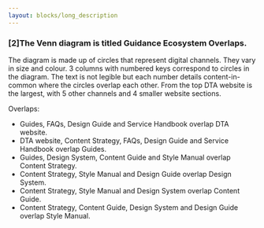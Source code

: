 ```yaml
---
layout: blocks/long_description
---
```


### [2]The Venn diagram is titled Guidance Ecosystem Overlaps. 

The diagram is made up of circles that represent digital channels. They vary in size and colour. 3 columns with numbered keys correspond to circles in the diagram. The text is not legible but each number details content-in-common where the circles overlap each other. 
From the top DTA website is the largest, with 5 other channels and 4 smaller website sections.

Overlaps:
- Guides, FAQs, Design Guide and Service Handbook overlap DTA website. 
- DTA website, Content Strategy, FAQs, Design Guide and Service Handbook overlap Guides.
- Guides, Design System, Content Guide and Style Manual overlap Content Strategy. 
- Content Strategy, Style Manual and Design Guide overlap Design System. 
- Content Strategy, Style Manual and Design System overlap Content Guide.
- Content Strategy, Content Guide, Design System and Design Guide overlap Style Manual.
